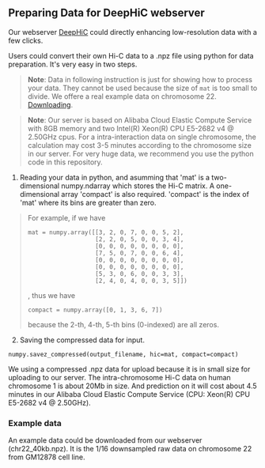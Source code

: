 ## Preparing Data for DeepHiC webserver

Our webserver [DeepHiC](http://sysomics.com/deephic) could directly enhancing low-resolution data with a few clicks.

Users could convert their own Hi-C data to a .npz file using python for data preparation. It's very easy in two steps.

> **Note**: Data in following instruction is just for showing how to process your data. They cannot be used because the size of `mat` is too small to divide. We offere a real example data on chromosome 22. [Downloading](http://sysomics.com/deephic/download/?url=chr22_40kb.npz).

> **Note**: Our server is based on Alibaba Cloud Elastic Compute Service with 8GB memory and two Intel(R) Xeon(R) CPU E5-2682 v4 @ 2.50GHz cpus. For a intra-interaction data on single chromosome, the calculation may cost 3-5 minutes according to the chromosome size in our server. For very huge data, we recommend you use the python code in this repository.

1. Reading your data in python, and asumming that 'mat' is a two-dimensional numpy.ndarray which stores the Hi-C matrix. A one-dimensional array 'compact' is also required. 'compact' is the index of 'mat' where its bins are greater than zero.

> For example, if we have
> 
> ```
> mat = numpy.array([[3, 2, 0, 7, 0, 0, 5, 2], 
>                    [2, 2, 0, 5, 0, 0, 3, 4], 
>                    [0, 0, 0, 0, 0, 0, 0, 0], 
>                    [7, 5, 0, 7, 0, 0, 6, 4], 
>                    [0, 0, 0, 0, 0, 0, 0, 0], 
>                    [0, 0, 0, 0, 0, 0, 0, 0], 
>                    [5, 3, 0, 6, 0, 0, 3, 3], 
>                    [2, 4, 0, 4, 0, 0, 3, 5]])
> ```
> 
> , thus we have
> 
> ```
> compact = numpy.array([0, 1, 3, 6, 7])
> ```
> because the 2-th, 4-th, 5-th bins (0-indexed) are all zeros. 

2. Saving the compressed data for input.

```
numpy.savez_compressed(output_filename, hic=mat, compact=compact)
```

We using a compressed .npz data for upload because it is in small size for uploading to our server. The intra-chromosome Hi-C data on human chromosome 1 is about 20Mb in size. And prediction on it will cost about 4.5 minutes in our Alibaba Cloud Elastic Compute Service (CPU: Xeon(R) CPU E5-2682 v4 @ 2.50GHz).


### Example data

An example data could be downloaded from our webserver (chr22_40kb.npz). It is the 1/16 downsampled raw data on chromosome 22 from GM12878 cell line.
